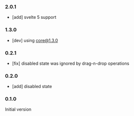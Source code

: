 ### 2.0.1

-   [add] svelte 5 support

### 1.3.0

-   [dev] using core@1.3.0

### 0.2.1

-   [fix] disabled state was ignored by drag-n-drop operations

### 0.2.0

-   [add] disabled state

### 0.1.0

Initial version
